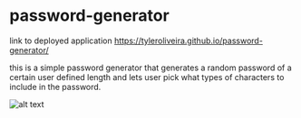 # password-generator

link to deployed application https://tyleroliveira.github.io/password-generator/

this is a simple password generator that generates a random password of a certain user defined length and lets user pick what types of characters to include in the password.

![alt text](https://github.com/tyleroliveira/password-generator/blob/assets/images/screenshot.jpg?raw=true)